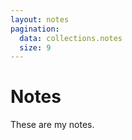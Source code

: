 ```yaml
---
layout: notes
pagination:
  data: collections.notes
  size: 9
---
```

# Notes

These are my notes. 
